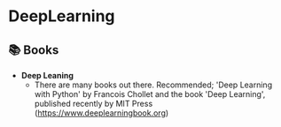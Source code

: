# DeepLearning


 <h2>📚 Books</h2>

- <b>Deep Leaning </b>
  - There are many books out there. Recommended; 'Deep Learning with Python' by Francois Chollet and the book 'Deep Learning', published recently by MIT Press (https://www.deeplearningbook.org)
 
